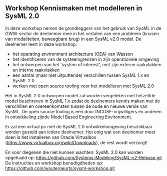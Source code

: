 ## Workshop Kennismaken met modelleren in SysML 2.0

In deze workshop nemen de grondleggers van het gebruik van SysML in de GWW-sector de deelnemer mee in het vertalen van een probleem (kruisen van modaliteiten, beweegbare brug) in een SysML v2.0 model. De deelnemer leert in deze workshop: 
- het operating environment architecture (OEA) van Wasson
- het identificeren van de systeemgrenzen in zijn operationele omgeving
- het ontwerpen van het 'system of interest', met zijn externe raakvlakken en interne raakvlakken
- een aantal (maar niet uitputtende) verschillen tussen SysML 1.x en SysML 2.0
- werken met open source tooling voor het modelleren met SysML 2.0

Het in SysML 2.0 ontworpen model zal worden vergeleken met hetzelfde model beschreven in SysML 1.x zodat de deelnemers kennis maken met de verschillen en overeenkomsten tussen de oude en nieuwe versie van SysML. De open source tooling is een door INCOSE-vrijwilligers en anderen in ontwikkeling zijnde Model Based Engineering Environment.

Er zal een virtual pc met de SysML 2.0 ontwikkelomgeving beschikbaar worden gesteld aan iedere deelnemer. Het enig wat een deelnemer moet doen is het installeren van Oracle Virtualbox (https://www.virtualbox.org/wiki/Downloads), de rest wordt verzorgt!

En voor diegenen die niet kunnen wachten: 
SysML 2.0 kan worden opgehaald op: https://github.com/Systems-Modeling/SysML-v2-Release.git 
De instructies en workshop benodigdheden op: https://github.com/woutergeurts/sysml-workshop.git
